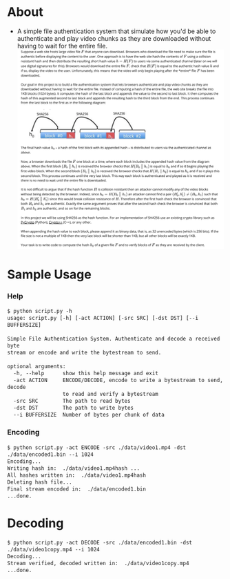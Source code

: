 # About
- A simple file authentication system that simulate how you'd be able to authenticate and play video chunks as they are downloaded without having to wait for the entire file.
![Simple File Authentication System](./data/task.png)

# Sample Usage

### Help
```
$ python script.py -h
usage: script.py [-h] [-act ACTION] [-src SRC] [-dst DST] [--i BUFFERSIZE]

Simple File Authentication System. Authenticate and decode a received byte
stream or encode and write the bytestream to send.

optional arguments:
  -h, --help      show this help message and exit
  -act ACTION     ENCODE/DECODE, encode to write a bytestream to send, decode
                  to read and verify a bytestream
  -src SRC        The path to read bytes
  -dst DST        The path to write bytes
  --i BUFFERSIZE  Number of bytes per chunk of data
```

### Encoding
```
$ python script.py -act ENCODE -src ./data/video1.mp4 -dst ./data/encoded1.bin --i 1024
Encoding...
Writing hash in:  ./data/video1.mp4hash ...
All hashes written in:  ./data/video1.mp4hash
Deleting hash file...
Final stream encoded in:  ./data/encoded1.bin
...done.
```

# Decoding
```
$ python script.py -act DECODE -src ./data/encoded1.bin -dst ./data/video1copy.mp4 --i 1024
Decoding...
Stream verified, decoded written in:  ./data/video1copy.mp4
...done.
```
